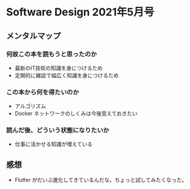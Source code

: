 # Software Design 2021年5月号

## メンタルマップ

### 何故この本を読もうと思ったのか

- 最新のIT技術の知識を身につけるため
- 定期的に雑誌で幅広く知識を身につけるため

### この本から何を得たいのか

- アルゴリズム
- Docker ネットワークのしくみは今後覚えておきたい

### 読んだ後、どういう状態になりたいか

- 仕事に活かせる知識が増えている

## 感想

- Flutter がだいぶ進化してきているんだな。ちょっと試してみたくなった。
